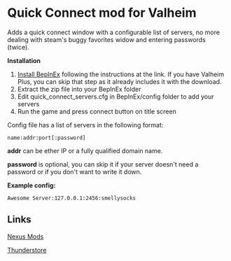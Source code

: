 # Quick Connect mod for Valheim

Adds a quick connect window with a configurable list of servers, no more dealing with steam's buggy favorites widow and entering passwords (twice).  
  
**Installation**
1.  [Install BepInEx](https://valheim.thunderstore.io/package/denikson/BepInExPack_Valheim/) following the instructions at the link.
      If you have Valheim Plus, you can skip that step as it already includes it with the download.
3.  Extract the zip file into your BepInEx folder
4.  Edit quick_connect_servers.cfg in BepInEx/config folder to add your servers
5.  Run the game and press connect button on title screen

Config file has a list of servers in the following format:
  

```
name:addr:port[:password]
```

**addr** can be ether IP or a fully qualified domain name.

**password** is optional, you can skip it if your server doesn't need a password or if you don't want to write it down.
  
**Example config:**

```
Awesome Server:127.0.0.1:2456:smellysocks
```

## Links

[Nexus Mods](https://www.nexusmods.com/valheim/mods/193)

[Thunderstore](https://valheim.thunderstore.io/package/bdew/QuickConnect/)
